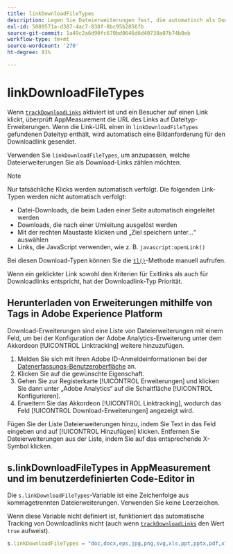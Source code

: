 ```yaml
---
title: linkDownloadFileTypes
description: Legen Sie Dateierweiterungen fest, die automatisch als Downloadlinks verfolgt werden.
exl-id: 5089571a-d387-4ac7-838f-8bc95b2856fb
source-git-commit: 1a49c2a6d90fc670bd0646d6d40738a87b74b8eb
workflow-type: tm+mt
source-wordcount: '270'
ht-degree: 91%

---
```


# linkDownloadFileTypes

Wenn [`trackDownloadLinks`](trackdownloadlinks.md) aktiviert ist und ein Besucher auf einen Link klickt, überprüft AppMeasurement die URL des Links auf Dateityp-Erweiterungen. Wenn die Link-URL einen in `linkDownloadFileTypes` gefundenen Dateityp enthält, wird automatisch eine Bildanforderung für den Downloadlink gesendet.

Verwenden Sie `linkDownloadFileTypes`, um anzupassen, welche Dateierweiterungen Sie als Download-Links zählen möchten.

>[!NOTE]
>
>Nur tatsächliche Klicks werden automatisch verfolgt. Die folgenden Link-Typen werden nicht automatisch verfolgt:
>
> * Datei-Downloads, die beim Laden einer Seite automatisch eingeleitet werden
> * Downloads, die nach einer Umleitung ausgelöst werden
> * Mit der rechten Maustaste klicken und „Ziel speichern unter...“ auswählen
> * Links, die JavaScript verwenden, wie z. B. `javascript:openLink()`

>
> 
Bei diesen Download-Typen können Sie die [`tl()`](../functions/tl-method.md)-Methode manuell aufrufen.

Wenn ein geklickter Link sowohl den Kriterien für Exitlinks als auch für Downloadlinks entspricht, hat der Downloadlink-Typ Priorität.

## Herunterladen von Erweiterungen mithilfe von Tags in Adobe Experience Platform

Download-Erweiterungen sind eine Liste von Dateierweiterungen mit einem Feld, um bei der Konfiguration der Adobe Analytics-Erweiterung unter dem Akkordeon [!UICONTROL Linktracking] weitere hinzuzufügen.

1. Melden Sie sich mit Ihren Adobe ID-Anmeldeinformationen bei der [Datenerfassungs-Benutzeroberfläche](https://experience.adobe.com/data-collection) an.
2. Klicken Sie auf die gewünschte Eigenschaft.
3. Gehen Sie zur Registerkarte [!UICONTROL Erweiterungen] und klicken Sie dann unter „Adobe Analytics“ auf die Schaltfläche [!UICONTROL Konfigurieren].
4. Erweitern Sie das Akkordeon [!UICONTROL Linktracking], wodurch das Feld [!UICONTROL Download-Erweiterungen] angezeigt wird.

Fügen Sie der Liste Dateierweiterungen hinzu, indem Sie Text in das Feld eingeben und auf [!UICONTROL Hinzufügen] klicken. Entfernen Sie Dateierweiterungen aus der Liste, indem Sie auf das entsprechende X-Symbol klicken.

## s.linkDownloadFileTypes in AppMeasurement und im benutzerdefinierten Code-Editor in 

Die `s.linkDownloadFileTypes`-Variable ist eine Zeichenfolge aus kommagetrennten Dateierweiterungen. Verwenden Sie keine Leerzeichen.

Wenn diese Variable nicht definiert ist, funktioniert das automatische Tracking von Downloadlinks nicht (auch wenn [`trackDownloadLinks`](trackdownloadlinks.md) den Wert `true` aufweist).

```js
s.linkDownloadFileTypes = "doc,docx,eps,jpg,png,svg,xls,ppt,pptx,pdf,xlsx,tab,csv,zip,txt,vsd,vxd,xml,js,css,rar,exe,wma,mov,avi,wmv,mp3,wav,m4v";
```
